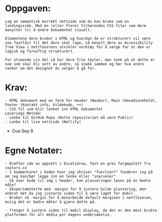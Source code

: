 # Oppgaven:

    Lag en semantisk korrekt nettside som du kan bruke som en landingsside. Med en (eller flere) tilhørendes CSS filer som dere benytter til å endre dokumentet visuelt.

    Elementene dere bruker i HTML og hvordan de er strukturert vil være noe fastlåst til det dere skal lage, så benytt dere av Accessibility Tree View i nettleserens utvikler verktøy for å sørge for at den er logisk og fornuftig strukturert.

    For utseende sin del så har dere frie tøyler, men tenk på at dette er noe som skal bli sett av andre, så snakk sammen og hør hva andre tenker om det designet du velger å gå for.

# Krav:
    - HTML dokument med en form for Header (Navbar), Main (Hovedinnehold), Footer (Kontakt info, kildekode, ++)
    - CSS fil som blir lenket inn HTML dokumentet
    Leverings Metode:
    - Lenke til GitHub Repo (Dette repositoriet må være Public)
    - Lenke til live nettside (Netlify)

- Due Sep 8


# Egne Notater: 
    - Drøfter ide av oppsett i Excalidraw, fant en grei fargepalett fra coolors.co
    - I kommentarer i koden hvor jeg skriver "function?" funderer jeg på om jeg kan/bør legge inn en lenke eller "snarveier"
    - Se over kode til img i header, kan plasseringen løses på en bedre måte?
    - Eksperimenterte med -margin for å justere bilde plassering, men endret det da jeg justerte siden til å være laget for mobil.
    - Bruker nå -margin for å motarbeide default marginen i nettleseren, mulig det er bedre måter å gjøre dette på.
    
    - Trenger å justere siden til mobil display, da det er den mest brukte platformen for all media per dagens undersøkelse.
